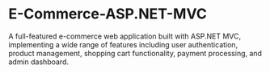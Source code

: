 # E-Commerce-ASP.NET-MVC
A full-featured e-commerce web application built with ASP.NET MVC, implementing a wide range of features including user authentication, product management, shopping cart functionality, payment processing, and admin dashboard.
